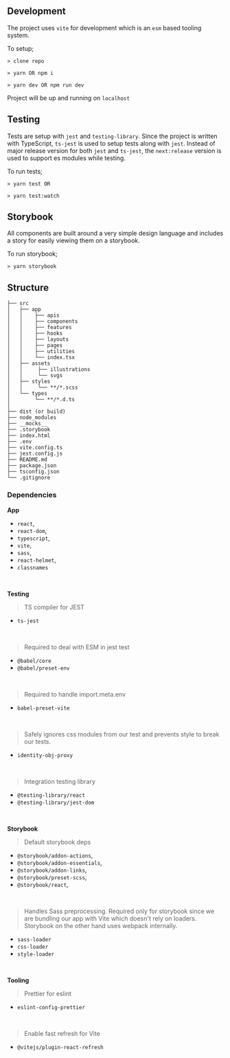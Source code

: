 ## Development

The project uses `vite` for development which is an `esm` based tooling system.

To setup;

```
> clone repo

> yarn OR npm i

> yarn dev OR npm run dev
```

Project will be up and running on `localhost`

## Testing

Tests are setup with `jest` and `testing-library`. Since the project is written with TypeScript, `ts-jest` is used to setup tests along with `jest`. Instead of major release version for both `jest` and `ts-jest`, the `next:release` version is used to support es modules while testing.

To run tests;

```
> yarn test OR

> yarn test:watch
```

## Storybook

All components are built around a very simple design language and includes a story for easily viewing them on a storybook.

To run storybook;

```
> yarn storybook
```

## Structure

```
├── src
│   ├── app
│   │    ├── apis
│   │    ├── components
│	│	 ├── features
│	│	 ├── hooks
│	│	 ├── layouts
│	│	 ├── pages
│	│	 ├── utilities
│	│    └── index.tsx
│   ├── assets
│   │     ├── illustrations
│   │     └── svgs
│   ├── styles
│   │     └── **/*.scss
│   └── types
│        └── **/*.d.ts
│
├── dist (or build)
├── node_modules
├── __mocks__
├── .storybook
├── index.html
├── .env
├── vite.config.ts
├── jest.config.js
├── README.md
├── package.json
├── tsconfig.json
└── .gitignore
```

### Dependencies

**App**

-   `react`,
-   `react-dom`,
-   `typescript`,
-   `vite`,
-   `sass`,
-   `react-helmet`,
-   `classnames`

<br />

**Testing**

> TS compiler for JEST

-   `ts-jest`

<br />

> Required to deal with ESM in jest test

-   `@babel/core`
-   `@babel/preset-env`

<br />

> Required to handle import.meta.env

-   `babel-preset-vite`

<br />

> Safely ignores css modules from our test and prevents style to break our tests.

-   `identity-obj-proxy`

<br />

> Integration testing library

-   `@testing-library/react`
-   `@testing-library/jest-dom`

<br />

**Storybook**

> Default storybook deps

-   `@storybook/addon-actions`,
-   `@storybook/addon-essentials`,
-   `@storybook/addon-links`,
-   `@storybook/preset-scss`,
-   `@storybook/react`,

<br />

> Handles Sass preprocessing. Required only for storybook since we are bundling our app with Vite which doesn't rely on loaders. Storybook on the other hand uses webpack internally.

-   `sass-loader`
-   `css-loader`
-   `style-loader`

<br/>

**Tooling**

> Prettier for eslint

-   `eslint-config-prettier`

<br/>

> Enable fast refresh for Vite

-   `@vitejs/plugin-react-refresh`
